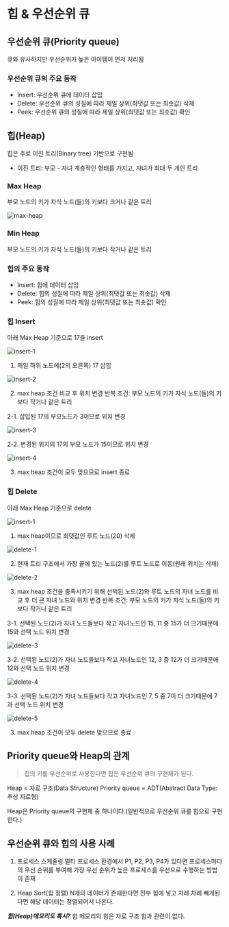 # 힙 & 우선순위 큐

## 우선순위 큐(Priority queue)

큐와 유사하지만 우선순위가 높은 아이템이 먼저 처리됨

### 우선순위 큐의 주요 동작

- Insert: 우선순위 큐에 데이터 삽입
- Delete: 우선순위 큐의 성질에 따라 제일 상위(최댓값 또는 최솟값) 삭제
- Peek: 우선순위 큐의 성질에 따라 제일 상위(최댓값 또는 최솟값) 확인

## 힙(Heap)

힙은 주로 이진 트리(Binary tree) 기반으로 구현됨

- 이진 트리: 부모 - 자녀 계층적인 형태를 가지고, 자녀가 최대 두 개인 트리

### Max Heap

부모 노드의 키가 자식 노드(들)의 키보다 크거나 같은 트리

![max-heap](/cs/자료구조/img/max-heap.png)

### Min Heap

부모 노드의 키가 자식 노드(들)의 키보다 작거나 같은 트리

### 힙의 주요 동작

- Insert: 힙에 데이터 삽입
- Delete: 힙의 성질에 따라 제일 상위(최댓값 또는 최솟값) 삭제
- Peek: 힙의 성질에 따라 제일 상위(최댓값 또는 최솟값) 확인

### 힙 Insert

아래 Max Heap 기준으로 17을 insert

![insert-1](/cs/자료구조/img/insert-1.png)

1. 제일 하위 노드에(2의 오른쪽) 17 삽입

![insert-2](/cs/자료구조/img/insert-2.png)

2. max heap 조건 비교 후 위치 변경 반복
   조건: 부모 노드의 키가 자식 노드(들)의 키보다 작거나 같은 트리

2-1. 삽입된 17의 부모노드가 3이므로 위치 변경

![insert-3](/cs/자료구조/img/insert-3.png)

2-2. 변경된 위치의 17의 부모 노드가 15이므로 위치 변경

![insert-4](/cs/자료구조/img/insert-4.png)

3. max heap 조건이 모두 맞으므로 insert 종료

### 힙 Delete

아래 Max Heap 기준으로 delete

![insert-1](/cs/자료구조/img/insert-1.png)

1. max heap이므로 최댓값인 루트 노드(20) 삭제

![delete-1](/cs/자료구조/img/delete-1.png)

2. 현재 트리 구조에서 가장 끝에 있는 노드(2)를 루트 노드로 이동(원래 위치는 삭제)

![delete-2](/cs/자료구조/img/delete-2.png)

3. max heap 조건을 충족시키기 위해 선택된 노드(2)와 루트 노드의 자녀 노드를 비교 후 더 큰 자녀 노드와 위치 변경 반복
   조건: 부모 노드의 키가 자식 노드(들)의 키보다 작거나 같은 트리

3-1. 선택된 노드(2)가 자녀 노드들보다 작고 자녀노드인 15, 11 중 15가 더 크기때문에 15와 선택 노드 위치 변경

![delete-3](/cs/자료구조/img/delete-3.png)

3-2. 선택된 노드(2)가 자녀 노드들보다 작고 자녀노드인 12, 3 중 12가 더 크기때문에 12와 선택 노드 위치 변경

![delete-4](/cs/자료구조/img/delete-4.png)

3-3. 선택된 노드(2)가 자녀 노드들보다 작고 자녀노드인 7, 5 중 7이 더 크기때문에 7과 선택 노드 위치 변경

![delete-5](/cs/자료구조/img/delete-5.png)

3. max heap 조건이 모두 delete 맞으므로 종료

## Priority queue와 Heap의 관계

> 힙의 키를 우선순위로 사용한다면 힙은 우선순위 큐의 구현체가 된다.

Heap = 자료 구조(Data Structure)
Priority queue = ADT(Abstract Data Type: 추상 자료형)

Heap은 Priority queue의 구현체 중 하나이다.(일반적으로 우선순위 큐를 힙으로 구현한다.)

## 우선순위 큐와 힙의 사용 사례

1. 프로세스 스케줄링
   멀티 프로세스 환경에서 P1, P2, P3, P4가 있다면 프로세스마다의 우선 순위를 부여해 가장 우선 순위가 높은 프로세스를 우선으로 수행하는 방법이 존재

2. Heap Sort(힙 정렬)
   N개의 데이터가 존재한다면 전부 힙에 넣고 차례 차례 빼게된다면 해당 데이터는 정렬되어서 나온다.

**_힙(Heap)메모리도 혹시?_**
힙 메모리의 힙은 자료 구조 힙과 관련이 없다.
